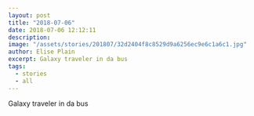```yaml
---
layout: post
title: "2018-07-06"
date: 2018-07-06 12:12:11
description: 
image: "/assets/stories/201807/32d2404f8c8529d9a6256ec9e6c1a6c1.jpg"
author: Elise Plain
excerpt: Galaxy traveler in da bus
tags: 
  - stories
  - all
---
```


Galaxy traveler in da bus
<p></p>
